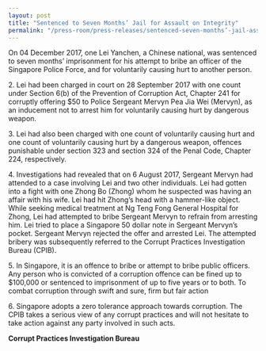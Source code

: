 ```yaml
---
layout: post
title: "Sentenced to Seven Months’ Jail for Assault on Integrity"
permalink: "/press-room/press-releases/sentenced-seven-months’-jail-assault-integrity"
---
```

On 04 December 2017, one Lei Yanchen, a Chinese national, was sentenced to seven months’ imprisonment for his attempt to bribe an officer of the Singapore Police Force, and for voluntarily causing hurt to another person.

2\.        Lei had been charged in court on 28 September 2017 with one count under Section 6(b) of the Prevention of Corruption Act, Chapter 241 for corruptly offering $50 to Police Sergeant Mervyn Pea Jia Wei (Mervyn), as an inducement not to arrest him for voluntarily causing hurt by dangerous weapon.

3\.        Lei had also been charged with one count of voluntarily causing hurt and one count of voluntarily causing hurt by a dangerous weapon, offences punishable under section 323 and section 324 of the Penal Code, Chapter 224, respectively.

4\.        Investigations had revealed that on 6 August 2017, Sergeant Mervyn had attended to a case involving Lei and two other individuals. Lei had gotten into a fight with one Zhong Bo (Zhong) whom he suspected was having an affair with his wife. Lei had hit Zhong’s head with a hammer-like object. While seeking medical treatment at Ng Teng Fong General Hospital for Zhong, Lei had attempted to bribe Sergeant Mervyn to refrain from arresting him. Lei tried to place a Singapore 50 dollar note in Sergeant Mervyn’s pocket. Sergeant Mervyn rejected the offer and arrested Lei. The attempted bribery was subsequently referred to the Corrupt Practices Investigation Bureau (CPIB).

5\.        In Singapore, it is an offence to bribe or attempt to bribe public officers. Any person who is convicted of a corruption offence can be fined up to $100,000 or sentenced to imprisonment of up to five years or to both.
To combat corruption through swift and sure, firm but fair action

6\.        Singapore adopts a zero tolerance approach towards corruption. The CPIB takes a serious view of any corrupt practices and will not hesitate to take action against any party involved in such acts.

**Corrupt Practices Investigation Bureau**
